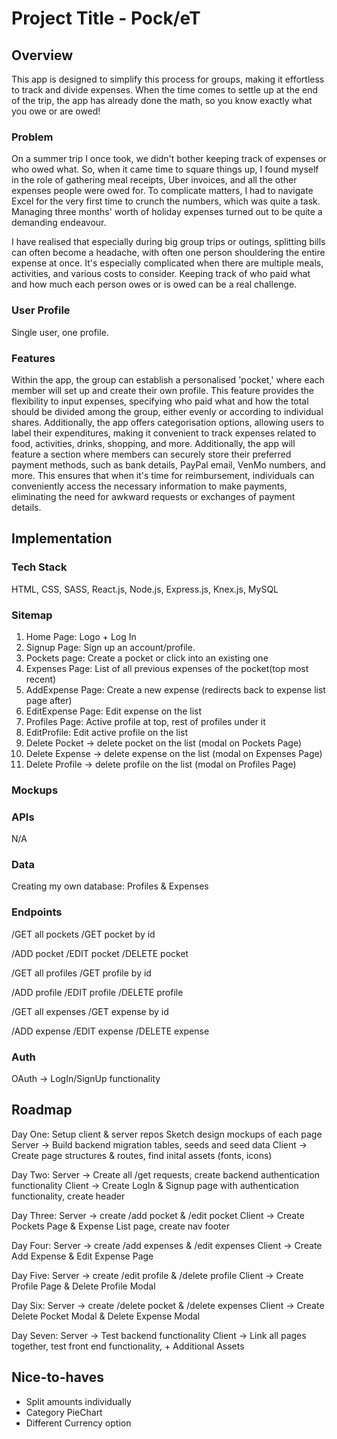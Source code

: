 # Project Title - Pock/eT

## Overview

This app is designed to simplify this process for groups, making it effortless to track and divide expenses. When the time comes to settle up at the end of the trip, the app has already done the math, so you know exactly what you owe or are owed!

### Problem

On a summer trip I once took, we didn't bother keeping track of expenses or who owed what. So, when it came time to square things up, I found myself in the role of gathering meal receipts, Uber invoices, and all the other expenses people were owed for. To complicate matters, I had to navigate Excel for the very first time to crunch the numbers, which was quite a task. Managing three months' worth of holiday expenses turned out to be quite a demanding endeavour.

I have realised that especially during big group trips or outings, splitting bills can often become a headache, with often one person shouldering the entire expense at once. It's especially complicated when there are multiple meals, activities, and various costs to consider. Keeping track of who paid what and how much each person owes or is owed can be a real challenge.

### User Profile

Single user, one profile.

### Features

Within the app, the group can establish a personalised 'pocket,' where each member will set up and create their own profile. This feature provides the flexibility to input expenses, specifying who paid what and how the total should be divided among the group, either evenly or according to individual shares. Additionally, the app offers categorisation options, allowing users to label their expenditures, making it convenient to track expenses related to food, activities, drinks, shopping, and more.
Additionally, the app will feature a section where members can securely store their preferred payment methods, such as bank details, PayPal email, VenMo numbers, and more. This ensures that when it's time for reimbursement, individuals can conveniently access the necessary information to make payments, eliminating the need for awkward requests or exchanges of payment details.

## Implementation

### Tech Stack

HTML, CSS, SASS, React.js, Node.js, Express.js, Knex.js, MySQL

### Sitemap

1. Home Page: Logo + Log In
2. Signup Page: Sign up an account/profile.
3. Pockets page: Create a pocket or click into an existing one
4. Expenses Page: List of all previous expenses of the pocket(top most recent)
5. AddExpense Page: Create a new expense (redirects back to expense list page after)
6. EditExpense Page: Edit expense on the list
7. Profiles Page: Active profile at top, rest of profiles under it
8. EditProfile: Edit active profile on the list
9. Delete Pocket -> delete pocket on the list (modal on Pockets Page)
10. Delete Expense -> delete expense on the list (modal on Expenses Page)
11. Delete Profile -> delete profile on the list (modal on Profiles Page)

### Mockups

<!-- Images here -->

### APIs

N/A

### Data

Creating my own database: Profiles & Expenses

### Endpoints

/GET all pockets
/GET pocket by id

/ADD pocket
/EDIT pocket
/DELETE pocket

/GET all profiles
/GET profile by id

/ADD profile
/EDIT profile
/DELETE profile

/GET all expenses
/GET expense by id

/ADD expense
/EDIT expense
/DELETE expense

### Auth

OAuth -> LogIn/SignUp functionality

## Roadmap

Day One:
Setup client & server repos
Sketch design mockups of each page
Server -> Build backend migration tables, seeds and seed data
Client -> Create page structures & routes, find inital assets (fonts, icons)

Day Two:
Server -> Create all /get requests, create backend authentication functionality
Client -> Create LogIn & Signup page with authentication functionality, create header

Day Three:
Server -> create /add pocket & /edit pocket
Client -> Create Pockets Page & Expense List page, create nav footer

Day Four:
Server -> create /add expenses & /edit expenses
Client -> Create Add Expense & Edit Expense Page

Day Five:
Server -> create /edit profile & /delete profile
Client -> Create Profile Page & Delete Profile Modal

Day Six:
Server -> create /delete pocket & /delete expenses
Client -> Create Delete Pocket Modal & Delete Expense Modal

Day Seven:
Server -> Test backend functionality
Client -> Link all pages together, test front end functionality, + Additional Assets

## Nice-to-haves

- Split amounts individually
- Category PieChart
- Different Currency option
